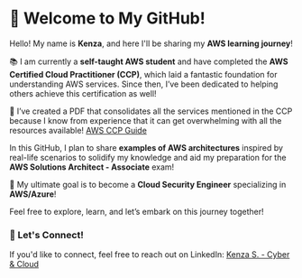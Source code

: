 # 🌟 Welcome to My GitHub! 

Hello! My name is **Kenza**, and here I'll be sharing my **AWS learning journey**!

📚 I am currently a **self-taught AWS student** and have completed the **AWS Certified Cloud Practitioner (CCP)**, which laid a fantastic foundation for understanding AWS services. Since then, I’ve been dedicated to helping others achieve this certification as well!

📝 I’ve created a PDF that consolidates all the services mentioned in the CCP because I know from experience that it can get overwhelming with all the resources available!
 [AWS CCP Guide](https://github.com/Kzax01/AWS-Cloud-practitioner/blob/main/AWS-%20CCP-%20Kenza%20S%20guide.pdf)

In this GitHub, I plan to share **examples of AWS architectures** inspired by real-life scenarios to solidify my knowledge and aid my preparation for the **AWS Solutions Architect - Associate** exam! 

🔐 My ultimate goal is to become a **Cloud Security Engineer** specializing in **AWS/Azure**!

Feel free to explore, learn, and let’s embark on this journey together! 

### 💬 Let's Connect!
 If you'd like to connect, feel free to reach out on LinkedIn: [Kenza S. - Cyber & Cloud](https://www.linkedin.com/in/kenza-s-cyber-cloud)
